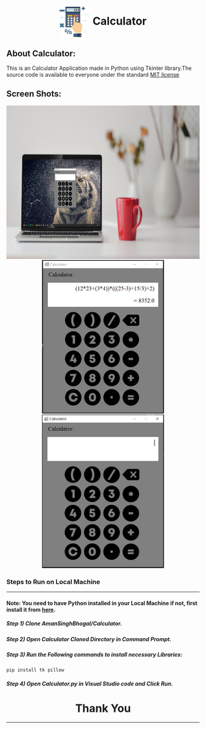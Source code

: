 <div align="center">
  <h1 align="center"><img align="center" src="./images/logo.png" alt="Error 404" height="80"> Calculator</h1>
</div>

## About Calculator:
This is an Calculator Application made in Python using Tkinter library.The source code is available to everyone under the standard <a href a="https://github.com/AmanSinghBhogal/Calculator/blob/main/License">MIT license</a>

## Screen Shots:
<div align="center">
  <img src="./images/S1.JPG" height="400"  alt="S1">
</div>
<div align="center">
  <img src="./images/S2.JPG" height="400"  alt="S2">
</div>
<div align="center">
  <img src="./images/S3.JPG" height="400"  alt="S3">
</div>

### Steps to Run on Local Machine

***

#### Note: You need to have Python installed in your Local Machine if not, first install it from <a href="https://www.python.org/downloads/windows/">here</a>.
##### Step 1) Clone AmanSinghBhogal/Calculator.
##### Step 2) Open Calculator Cloned Directory in Command Prompt.
##### Step 3) Run the Following commands to install necessary Libraries:
```
pip install tk pillow
```
##### Step 4) Open Calculator.py in Visual Studio code and Click Run.


<h1 align="center">Thank You</h1>

***
